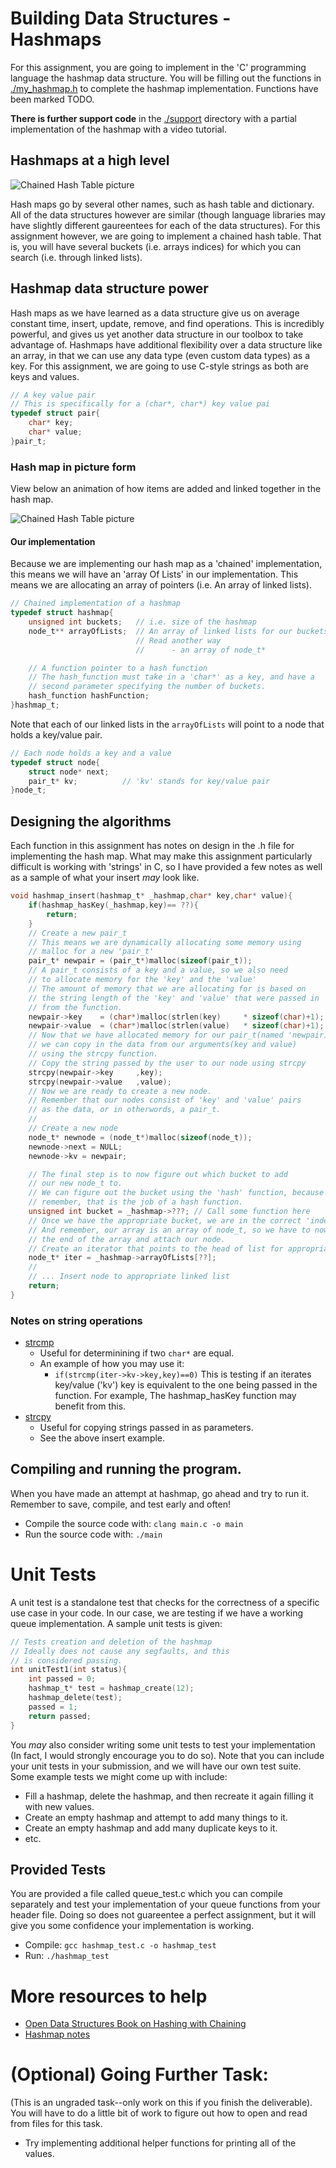# Building Data Structures - Hashmaps

For this assignment, you are going to implement in the 'C' programming language the hashmap data structure. You will be filling out the functions in [./my_hashmap.h](./my_hashmap.h) to complete the hashmap implementation. Functions have been marked TODO.

**There is further support code** in the [./support](./support) directory with a partial implementation of the hashmap with a video tutorial.

## Hashmaps at a high level

<img src="./../media/hashtable.png" alt="Chained Hash Table picture">

Hash maps go by several other names, such as hash table and dictionary. All of the data structures however are similar (though language libraries may have slightly different gaureentees for each of the data structures). For this assignment however, we are going to implement a chained hash table. That is, you will have several buckets (i.e. arrays indices) for which you can search (i.e. through linked lists).

## Hashmap data structure power

Hash maps as we have learned as a data structure give us on average constant time, insert, update, remove, and find operations. This is incredibly powerful, and gives us yet another data structure in our toolbox to take advantage of. Hashmaps have additional flexibility over a data structure like an array, in that we can use any data type (even custom data types) as a key. For this assignment, we are going to use C-style strings as both are keys and values.

```c
// A key value pair
// This is specifically for a (char*, char*) key value pai
typedef struct pair{
    char* key;
    char* value;
}pair_t;
```

### Hash map in picture form

View below an animation of how items are added and linked together in the hash map.

<img src="./../media/animated.gif" alt="Chained Hash Table picture">

#### Our implementation

Because we are implementing our hash map as a 'chained' implementation, this means we will have an 'array Of Lists' in our implementation. This means we are allocating an array of pointers (i.e. An array of linked lists).

```c
// Chained implementation of a hashmap
typedef struct hashmap{
    unsigned int buckets;   // i.e. size of the hashmap
    node_t** arrayOfLists;  // An array of linked lists for our buckets
                            // Read another way
                            //      - an array of node_t*

    // A function pointer to a hash function
    // The hash_function must take in a 'char*' as a key, and have a
    // second parameter specifying the number of buckets.
    hash_function hashFunction;
}hashmap_t;
```

Note that each of our linked lists in the `arrayOfLists` will point to a node that holds a key/value pair.

```c
// Each node holds a key and a value
typedef struct node{
    struct node* next;
    pair_t* kv;          // 'kv' stands for key/value pair
}node_t;
```

## Designing the algorithms

Each function in this assignment has notes on design in the .h file for implementing the hash map. What may make this assignment particularly difficult is working with 'strings' in C, so I have provided a few notes as well as a sample of what your insert *may* look like.

```c
void hashmap_insert(hashmap_t* _hashmap,char* key,char* value){
    if(hashmap_hasKey(_hashmap,key)== ??){
        return;
    }
    // Create a new pair_t
    // This means we are dynamically allocating some memory using
    // malloc for a new 'pair_t'
    pair_t* newpair = (pair_t*)malloc(sizeof(pair_t));
    // A pair_t consists of a key and a value, so we also need
    // to allocate memory for the 'key' and the 'value'
    // The amount of memory that we are allocating for is based on
    // the string length of the 'key' and 'value' that were passed in
    // from the function.
    newpair->key    = (char*)malloc(strlen(key)     * sizeof(char)+1); // Adding +1 for the null terminator
    newpair->value  = (char*)malloc(strlen(value)   * sizeof(char)+1); // Adding +1 for the null terminator
    // Now that we have allocated memory for our pair_t(named 'newpair)
    // we can copy in the data from our arguments(key and value)
    // using the strcpy function.
    // Copy the string passed by the user to our node using strcpy
    strcpy(newpair->key     ,key); 
    strcpy(newpair->value   ,value); 
    // Now we are ready to create a new node.
    // Remember that our nodes consist of 'key' and 'value' pairs
    // as the data, or in otherwords, a pair_t.
    //
    // Create a new node
    node_t* newnode = (node_t*)malloc(sizeof(node_t));
    newnode->next = NULL;
    newnode->kv = newpair;

    // The final step is to now figure out which bucket to add
    // our new node_t to.
    // We can figure out the bucket using the 'hash' function, because
    // remember, that is the job of a hash function.
    unsigned int bucket = _hashmap->???; // Call some function here
    // Once we have the appropriate bucket, we are in the correct 'index' into our array.
    // And remember, our array is an array of node_t, so we have to now iterate to
    // the end of the array and attach our node.
    // Create an iterator that points to the head of list for appropriate bucket
    node_t* iter = _hashmap->arrayOfLists[??];
    //
    // ... Insert node to appropriate linked list
    return;
}
```

### Notes on string operations

- [strcmp](https://www.tutorialspoint.com/c_standard_library/c_function_strcmp)
    - Useful for determinining if two `char*` are equal.
    - An example of how you may use it: 
        - `if(strcmp(iter->kv->key,key)==0)` This is testing if an iterates key/value ('kv') key is equivalent to the one being passed in the function. For example, The hashmap_hasKey function may benefit from this.
- [strcpy](https://www.tutorialspoint.com/c_standard_library/c_function_strcpy)
    - Useful for copying strings passed in as parameters.
    - See the above insert example.

## Compiling and running the program.

When you have made an attempt at hashmap, go ahead and try to run it. Remember to save, compile, and test early and often!

* Compile the source code with: `clang main.c -o main`
* Run the source code with: `./main`

# Unit Tests

A unit test is a standalone test that checks for the correctness of a specific use case in your code. In our case, we are testing if we have a working queue implementation. A sample unit tests is given:

```c
// Tests creation and deletion of the hashmap
// Ideally does not cause any segfaults, and this
// is considered passing.
int unitTest1(int status){
    int passed = 0;
    hashmap_t* test = hashmap_create(12);    
    hashmap_delete(test);
    passed = 1;
    return passed;
}
```

You *may* also consider writing some unit tests to test your implementation (In fact, I would strongly encourage you to do so). Note that you can include your unit tests in your submission, and we will have our own test suite. Some example tests we might come up with include:

* Fill a hashmap, delete the hashmap, and then recreate it again filling it with new values.
* Create an empty hashmap and attempt to add many things to it.
* Create an empty hashmap and add many duplicate keys to it.
* etc.

## Provided Tests

You are provided a file called queue_test.c which you can compile separately and test your implementation of your queue functions from your header file. Doing so does not guareentee a perfect assignment, but it will give you some confidence your implementation is working.

* Compile: `gcc hashmap_test.c -o hashmap_test`
* Run: `./hashmap_test`

# More resources to help

- [Open Data Structures Book on Hashing with Chaining](https://opendatastructures.org/ods-cpp/5_1_Hashing_with_Chaining.html)
- [Hashmap notes](https://www.inf.ed.ac.uk/teaching/courses/inf2b/algnotes/note04.pdf)

# (Optional) Going Further Task:

(This is an ungraded task--only work on this if you finish the deliverable). You will have to do a little bit of work to figure out how to open and read from files for this task.

- Try implementing additional helper functions for printing all of the values.
